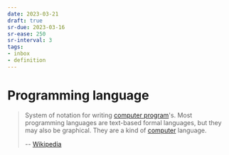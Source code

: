 ```yaml
---
date: 2023-03-21
draft: true
sr-due: 2023-03-16
sr-ease: 250
sr-interval: 3
tags:
- inbox
- definition
---
```


# Programming language

> System of notation for writing [computer program](./computer%20program.md)'s. Most programming
> languages are text-based formal languages, but they may also be graphical.
> They are a kind of [computer](./computer.md) language.
>
> -- [Wikipedia](https://en.wikipedia.org/wiki/Programming_language)